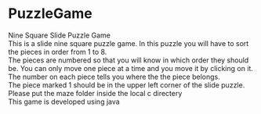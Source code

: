 # PuzzleGame
Nine Square Slide Puzzle Game</br>
This is a slide nine square puzzle game. In this puzzle you will have to sort the pieces in order from 1 to 8.</br>
The pieces are numbered so that you will know in which order they should be. You can only move one piece at a time and you move it by clicking on it. </br>
The number on each piece tells you where the the piece belongs. </br>
The piece marked 1 should be in the upper left corner of the slide puzzle.</br>
Please put the maze folder inside the local c directery </br>
This game is developed using java</br>
